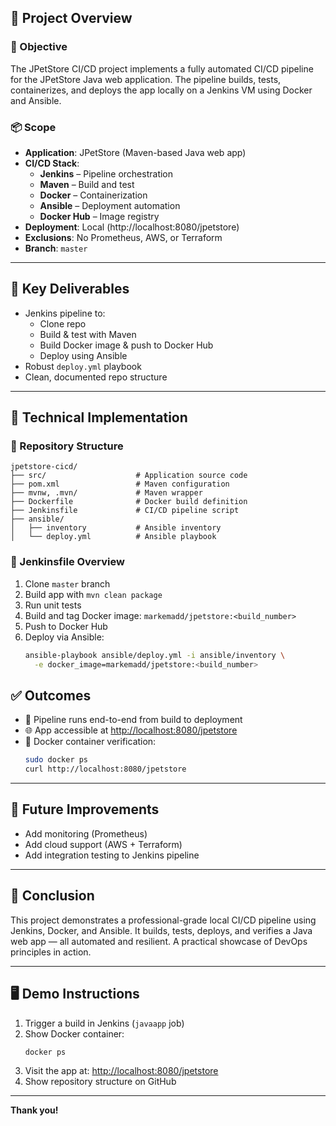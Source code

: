 ## 📌 Project Overview

### 🎯 Objective
The JPetStore CI/CD project implements a fully automated CI/CD pipeline for the JPetStore Java web application. The pipeline builds, tests, containerizes, and deploys the app locally on a Jenkins VM using Docker and Ansible.

### 📦 Scope
- **Application**: JPetStore (Maven-based Java web app)
- **CI/CD Stack**:
  - **Jenkins** – Pipeline orchestration
  - **Maven** – Build and test
  - **Docker** – Containerization
  - **Ansible** – Deployment automation
  - **Docker Hub** – Image registry
- **Deployment**: Local (http://localhost:8080/jpetstore)
- **Exclusions**: No Prometheus, AWS, or Terraform
- **Branch**: `master`

---

## 🚀 Key Deliverables
- Jenkins pipeline to:
  - Clone repo
  - Build & test with Maven
  - Build Docker image & push to Docker Hub
  - Deploy using Ansible
- Robust `deploy.yml` playbook
- Clean, documented repo structure

---

## 🔧 Technical Implementation

### 📁 Repository Structure
```
jpetstore-cicd/
├── src/                    # Application source code
├── pom.xml                 # Maven configuration
├── mvnw, .mvn/             # Maven wrapper
├── Dockerfile              # Docker build definition
├── Jenkinsfile             # CI/CD pipeline script
├── ansible/
│   ├── inventory           # Ansible inventory
│   └── deploy.yml          # Ansible playbook
```

### 🧩 Jenkinsfile Overview
1. Clone `master` branch
2. Build app with `mvn clean package`
3. Run unit tests
4. Build and tag Docker image: `markemadd/jpetstore:<build_number>`
5. Push to Docker Hub
6. Deploy via Ansible:
   ```bash
   ansible-playbook ansible/deploy.yml -i ansible/inventory \
     -e docker_image=markemadd/jpetstore:<build_number>
   ```

## ✅ Outcomes

- 🔄 Pipeline runs end-to-end from build to deployment
- 🌐 App accessible at [http://localhost:8080/jpetstore](http://localhost:8080/jpetstore)
- 🐳 Docker container verification:
  ```bash
  sudo docker ps
  curl http://localhost:8080/jpetstore
  ```

---


## 🔮 Future Improvements

- Add monitoring (Prometheus)
- Add cloud support (AWS + Terraform)
- Add integration testing to Jenkins pipeline

---

## 🏁 Conclusion

This project demonstrates a professional-grade local CI/CD pipeline using Jenkins, Docker, and Ansible. It builds, tests, deploys, and verifies a Java web app — all automated and resilient. A practical showcase of DevOps principles in action.

---


## 🖥️ Demo Instructions

1. Trigger a build in Jenkins (`javaapp` job)
2. Show Docker container:
   ```bash
   docker ps
   ```
3. Visit the app at: [http://localhost:8080/jpetstore](http://localhost:8080/jpetstore)
4. Show repository structure on GitHub

---

**Thank you!**
